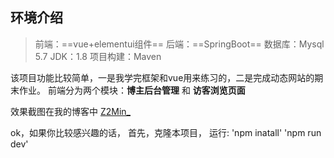 ## 环境介绍
> 前端：==vue+elementui组件== 
> 后端：==SpringBoot== 
> 数据库：Mysql 5.7 
> JDK：1.8
> 项目构建：Maven

该项目功能比较简单，一是我学完框架和vue用来练习的，二是完成动态网站的期末作业。
前端分为两个模块：**博主后台管理** 和 **访客浏览页面**

效果截图在我的博客中 [Z2Min_](https://blog.csdn.net/queen00000/article/details/105953191)

ok，如果你比较感兴趣的话，
首先，克隆本项目，
运行:
'npm inatall'
'npm run dev'
